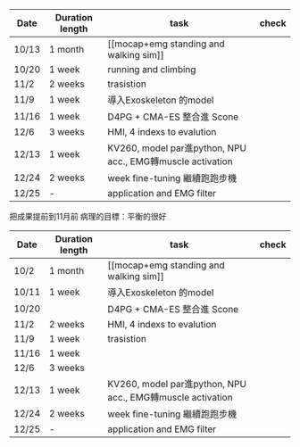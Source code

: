 
| Date  | Duration length | task                                                     | check |
| ----- | --------------- | -------------------------------------------------------- | ----- |
| 10/13 | 1 month         | [[mocap+emg standing and walking sim]]                   |       |
| 10/20 | 1 week          | running and climbing                                     |       |
| 11/2  | 2 weeks         | trasistion                                               |       |
| 11/9  | 1 week          | 導入Exoskeleton 的model                                     |       |
| 11/16 | 1 week          | D4PG + CMA-ES 整合進 Scone                                  |       |
| 12/6  | 3 weeks         | HMI, 4 indexs to evalution                               |       |
| 12/13 | 1 week          | KV260, model par進python, NPU acc., EMG轉muscle activation |       |
| 12/24 | 2 weeks         | week fine-tuning 繼續跑跑步機                                  |       |
| 12/25 | -               | application and EMG filter                               |       |

把成果提前到11月前
病理的目標：平衡的很好

| Date  | Duration length | task                                                     | check |
| ----- | --------------- | -------------------------------------------------------- | ----- |
| 10/2  | 1 month         | [[mocap+emg standing and walking sim]]                   |       |
| 10/11 | 1 week          | 導入Exoskeleton 的model                                     |       |
| 10/20 |                 | D4PG + CMA-ES 整合進 Scone                                  |       |
| 11/2  | 2 weeks         | HMI, 4 indexs to evalution                               |       |
| 11/9  | 1 week          | trasistion                                               |       |
| 11/16 | 1 week          |                                                          |       |
| 12/6  | 3 weeks         |                                                          |       |
| 12/13 | 1 week          | KV260, model par進python, NPU acc., EMG轉muscle activation |       |
| 12/24 | 2 weeks         | week fine-tuning 繼續跑跑步機                                  |       |
| 12/25 | -               | application and EMG filter                               |       |